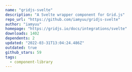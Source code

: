```yaml
---
name: "gridjs-svelte"
description: "A Svelte wrapper component for Grid.js"
repo_url: "https://github.com/iamyuu/gridjs-svelte"
author: "iamyuu"
homepage: "https://gridjs.io/docs/integrations/svelte"
downloads: 1402
dependents: 2
updated: "2022-03-31T13:04:24.486Z"
outdated: true
github_stars: 59
tags: 
  - component-library
---
```

